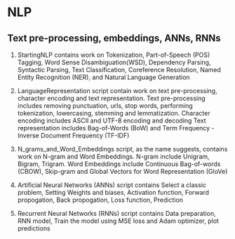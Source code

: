 # NLP
## Text pre-processing, embeddings, ANNs, RNNs


1.  StartingNLP contains work on Tokenization, Part-of-Speech (POS) Tagging, Word Sense Disambiguation(WSD), Dependency Parsing, Syntactic Parsing, Text Classification, Coreference Resolution, Named Entity Recognition (NER), and Natural Language Generation

2.  LanguageRepresentation script contain work on text pre-processing, character encoding and text representation.
     Text pre-processing includes removing punctuation, urls, stop words, performing tokenization, lowercasing, stemming and lemmatization.
     Character encoding includes ASCII and UTF-8 encoding and decoding
     Text representation includes Bag-of-Words (BoW) and Term Frequency - Inverse Document Frequency (TF-IDF)

3.  N_grams_and_Word_Embeddings script, as the name suggests, contains work on N-gram and Word Embeddings.
     N-gram include Unigram, Bigram, Trigram.
     Word Embeddings include Continuous Bag-of-words (CBOW), Skip-gram and Global Vectors for Word Representation (GloVe)

4. Artificial Neural Networks (ANNs) script contains
   Select a classic problem, Setting Weights and biases, Activation function, Forward propogation, Back propogation, Loss function, Prediction

5. Recurrent Neural Networks (RNNs) script contains
   Data preparation, RNN model, Train the model using MSE loss and Adam optimizer, plot predictions
   

